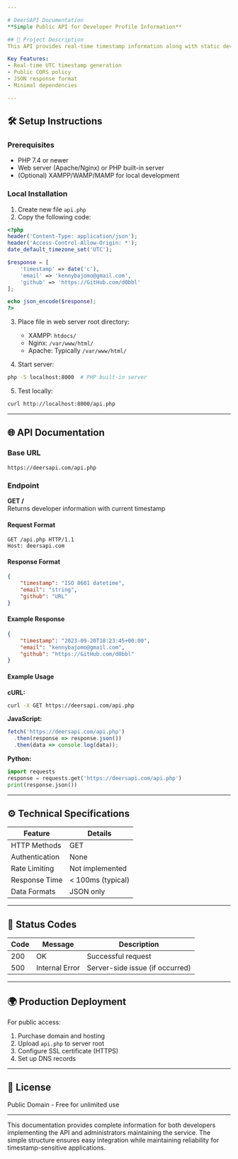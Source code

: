 ```yaml
---

# DeerSAPI Documentation  
**Simple Public API for Developer Profile Information**  

## 📝 Project Description  
This API provides real-time timestamp information along with static developer contact details in JSON format. Built with vanilla PHP, it serves as a lightweight solution for displaying ISO 8601 formatted timestamps with associated profile information.  

Key Features:  
- Real-time UTC timestamp generation  
- Public CORS policy  
- JSON response format  
- Minimal dependencies  

---
```


## 🛠 Setup Instructions  

### Prerequisites  
- PHP 7.4 or newer  
- Web server (Apache/Nginx) or PHP built-in server  
- (Optional) XAMPP/WAMP/MAMP for local development  

### Local Installation  
1. Create new file `api.php`  
2. Copy the following code:  
```php
<?php
header('Content-Type: application/json');
header('Access-Control-Allow-Origin: *');
date_default_timezone_set('UTC');

$response = [
    'timestamp' => date('c'),
    'email' => 'kennybajomo@gmail.com',
    'github' => 'https://GitHub.com/d0bbl'
];

echo json_encode($response);
?>
```  

3. Place file in web server root directory:  
   - XAMPP: `htdocs/`  
   - Nginx: `/var/www/html/`  
   - Apache: Typically `/var/www/html/`  

4. Start server:  
```bash
php -S localhost:8000  # PHP built-in server
```  

5. Test locally:  
```bash
curl http://localhost:8000/api.php
```  

---

## 🌐 API Documentation  

### Base URL  
`https://deersapi.com/api.php`  

### Endpoint  
**GET /**  
Returns developer information with current timestamp  

#### Request Format  
```http
GET /api.php HTTP/1.1
Host: deersapi.com
```  

#### Response Format  
```json
{
    "timestamp": "ISO 8601 datetime",
    "email": "string",
    "github": "URL"
}
```  

#### Example Response  
```json
{
    "timestamp": "2023-09-20T18:23:45+00:00",
    "email": "kennybajomo@gmail.com",
    "github": "https://GitHub.com/d0bbl"
}
```  




#### Example Usage  
**cURL:**  
```bash
curl -X GET https://deersapi.com/api.php
```  

**JavaScript:**  
```javascript
fetch('https://deersapi.com/api.php')
  .then(response => response.json())
  .then(data => console.log(data));
```  

**Python:**  
```python
import requests
response = requests.get('https://deersapi.com/api.php')
print(response.json())
```  

---

## ⚙️ Technical Specifications  

| Feature          | Details                             |
|------------------|-------------------------------------|
| HTTP Methods     | GET                                 |
| Authentication   | None                                |
| Rate Limiting    | Not implemented                     |
| Response Time    | < 100ms (typical)                   |
| Data Formats     | JSON only                           |

---

## 🔢 Status Codes  

| Code | Message          | Description                     |
|------|------------------|---------------------------------|
| 200  | OK               | Successful request              |
| 500  | Internal Error   | Server-side issue (if occurred) |

---

## 🌍 Production Deployment  
For public access:  
1. Purchase domain and hosting  
2. Upload `api.php` to server root  
3. Configure SSL certificate (HTTPS)  
4. Set up DNS records  

---

## 📄 License  
Public Domain - Free for unlimited use  

---

This documentation provides complete information for both developers implementing the API and administrators maintaining the service. The simple structure ensures easy integration while maintaining reliability for timestamp-sensitive applications.